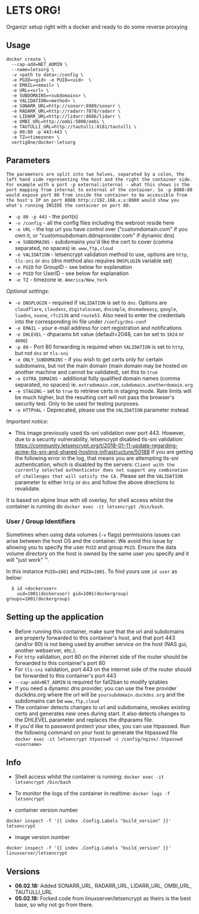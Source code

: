 # LETS ORG!

Organizr setup right with a docker and ready to do some reverse proxying

## Usage

```
docker create \
  --cap-add=NET_ADMIN \
  --name=letsorg \
  -v <path to data>:/config \
  -e PGID=<gid> -e PUID=<uid>  \
  -e EMAIL=<email> \
  -e URL=<url> \
  -e SUBDOMAINS=<subdomains> \
  -e VALIDATION=<method> \
  -e SONARR_URL=http://sonarr:8989/sonarr \
  -e RADARR_URL=http://radarr:7878/radarr \
  -e LIDARR_URL=http://lidarr:8686/lidarr \
  -e OMBI_URL=http://ombi:5000/ombi \
  -e TAUTULLI_URL=http://tautulli:8181/tautulli \
  -p 80:80 -p 443:443 \
  -e TZ=<timezone> \
  vertig0ne/docker-letsorg
```

## Parameters

`The parameters are split into two halves, separated by a colon, the left hand side representing the host and the right the container side. 
For example with a port -p external:internal - what this shows is the port mapping from internal to external of the container.
So -p 8080:80 would expose port 80 from inside the container to be accessible from the host's IP on port 8080
http://192.168.x.x:8080 would show you what's running INSIDE the container on port 80.`


* `-p 80 -p 443` - the port(s)
* `-v /config` - all the config files including the webroot reside here
* `-e URL` - the top url you have control over ("customdomain.com" if you own it, or "customsubdomain.ddnsprovider.com" if dynamic dns)
* `-e SUBDOMAINS` - subdomains you'd like the cert to cover (comma separated, no spaces) ie. `www,ftp,cloud`
* `-e VALIDATION` - letsencrypt validation method to use, options are `http`, `tls-sni` or `dns` (dns method also requires `DNSPLUGIN` variable set)
* `-e PGID` for GroupID - see below for explanation
* `-e PUID` for UserID - see below for explanation
* `-e TZ` - timezone ie. `America/New_York`  
  
_Optional settings:_
* `-e DNSPLUGIN` - required if `VALIDATION` is set to `dns`. Options are `cloudflare`, `cloudxns`, `digitalocean`, `dnsimple`, `dnsmadeeasy`, `google`, `luadns`, `nsone`, `rfc2136` and `route53`. Also need to enter the credentials into the corresponding ini file under `/config/dns-conf` 
* `-e EMAIL` - your e-mail address for cert registration and notifications
* `-e DHLEVEL` - dhparams bit value (default=2048, can be set to `1024` or `4096`)
* `-p 80` - Port 80 forwarding is required when `VALIDATION` is set to `http`, but not `dns` or `tls-sni`
* `-e ONLY_SUBDOMAINS` - if you wish to get certs only for certain subdomains, but not the main domain (main domain may be hosted on another machine and cannot be validated), set this to `true`
* `-e EXTRA_DOMAINS` - additional fully qualified domain names (comma separated, no spaces) ie. `extradomain.com,subdomain.anotherdomain.org`
* `-e STAGING` - set to `true` to retrieve certs in staging mode. Rate limits will be much higher, but the resulting cert will not pass the browser's security test. Only to be used for testing purposes.
* `-e HTTPVAL` - Deprecated, please use the `VALIDATION` parameter instead

_Important notice:_
* This image previously used tls-sni validation over port 443. However, due to a security vulnerability, letsencrypt disabled tls-sni validation: https://community.letsencrypt.org/t/2018-01-11-update-regarding-acme-tls-sni-and-shared-hosting-infrastructure/50188 If you are getting the following error in the log, that means you are attempting tls-sni authentication, which is disabled by the servers: `Client with the currently selected authenticator does not support any combination of challenges that will satisfy the CA.` Please set the `VALIDATION` parameter to either `http` or `dns` and follow the above directions to revalidate. 

It is based on alpine linux with s6 overlay, for shell access whilst the container is running do `docker exec -it letsencrypt /bin/bash`.

### User / Group Identifiers

Sometimes when using data volumes (`-v` flags) permissions issues can arise between the host OS and the container. We avoid this issue by allowing you to specify the user `PUID` and group `PGID`. Ensure the data volume directory on the host is owned by the same user you specify and it will "just work" ™.

In this instance `PUID=1001` and `PGID=1001`. To find yours use `id user` as below:

```
  $ id <dockeruser>
    uid=1001(dockeruser) gid=1001(dockergroup) groups=1001(dockergroup)
```

## Setting up the application

* Before running this container, make sure that the url and subdomains are properly forwarded to this container's host, and that port 443 (and/or 80) is not being used by another service on the host (NAS gui, another webserver, etc.).
* For `http` validation, port 80 on the internet side of the router should be forwarded to this container's port 80
* For `tls-sni` validation, port 443 on the internet side of the router should be forwarded to this container's port 443
* `--cap-add=NET_ADMIN` is required for fail2ban to modify iptables
* If you need a dynamic dns provider, you can use the free provider duckdns.org where the url will be `yoursubdomain.duckdns.org` and the subdomains can be `www,ftp,cloud`
* The container detects changes to url and subdomains, revokes existing certs and generates new ones during start. It also detects changes to the DHLEVEL parameter and replaces the dhparams file.
* If you'd like to password protect your sites, you can use htpasswd. Run the following command on your host to generate the htpasswd file `docker exec -it letsencrypt htpasswd -c /config/nginx/.htpasswd <username>`


## Info

* Shell access whilst the container is running: `docker exec -it letsencrypt /bin/bash`
* To monitor the logs of the container in realtime: `docker logs -f letsencrypt`

* container version number 

`docker inspect -f '{{ index .Config.Labels "build_version" }}' letsencrypt`

* image version number

`docker inspect -f '{{ index .Config.Labels "build_version" }}' linuxserver/letsencrypt`

## Versions

+ **06.02.18:** Added SONARR_URL, RADARR_URL, LIDARR_URL, OMBI_URL, TAUTULLI_URL
+ **05.02.18:** Forked code from linuxserver/letsencrypt as theirs is the best base, so why not go from there.
